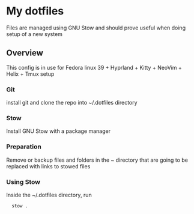 # My dotfiles

Files are managed using GNU Stow and should prove useful when doing setup of a new system

## Overview

This config is in use for Fedora linux 39 + Hyprland + Kitty + NeoVim + Helix + Tmux setup

### Git 
install git and clone the repo into ~/.dotfiles directory

### Stow

Install GNU Stow with a package manager

### Preparation

Remove or backup files and folders in the ~ directory that are going to be replaced with links to stowed files

### Using Stow

Inside the ~/.dotfiles directory, run 

```bash
  stow .
```

